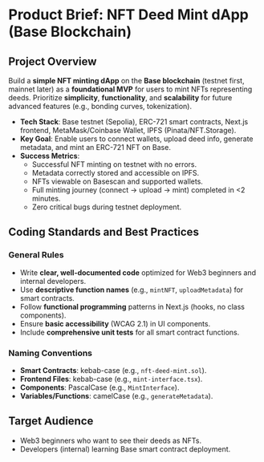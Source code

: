 # Product Brief: NFT Deed Mint dApp (Base Blockchain)

## Project Overview
Build a **simple NFT minting dApp** on the **Base blockchain** (testnet first, mainnet later) as a **foundational MVP** for users to mint NFTs representing deeds. Prioritize **simplicity**, **functionality**, and **scalability** for future advanced features (e.g., bonding curves, tokenization).

- **Tech Stack**: Base testnet (Sepolia), ERC-721 smart contracts, Next.js frontend, MetaMask/Coinbase Wallet, IPFS (Pinata/NFT.Storage).
- **Key Goal**: Enable users to connect wallets, upload deed info, generate metadata, and mint an ERC-721 NFT on Base.
- **Success Metrics**:
  - Successful NFT minting on testnet with no errors.
  - Metadata correctly stored and accessible on IPFS.
  - NFTs viewable on Basescan and supported wallets.
  - Full minting journey (connect → upload → mint) completed in <2 minutes.
  - Zero critical bugs during testnet deployment.

## Coding Standards and Best Practices

### General Rules
- Write **clear, well-documented code** optimized for Web3 beginners and internal developers.
- Use **descriptive function names** (e.g., `mintNFT`, `uploadMetadata`) for smart contracts.
- Follow **functional programming** patterns in Next.js (hooks, no class components).
- Ensure **basic accessibility** (WCAG 2.1) in UI components.
- Include **comprehensive unit tests** for all smart contract functions.

### Naming Conventions
- **Smart Contracts**: kebab-case (e.g., `nft-deed-mint.sol`).
- **Frontend Files**: kebab-case (e.g., `mint-interface.tsx`).
- **Components**: PascalCase (e.g., `MintInterface`).
- **Variables/Functions**: camelCase (e.g., `generateMetadata`).

## Target Audience
- Web3 beginners who want to see their deeds as NFTs.
- Developers (internal) learning Base smart contract deployment.